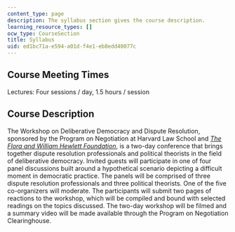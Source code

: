 ```yaml
---
content_type: page
description: The syllabus section gives the course description.
learning_resource_types: []
ocw_type: CourseSection
title: Syllabus
uid: ed1bc71a-e594-a01d-f4e1-eb8edd40077c
---
```


Course Meeting Times
--------------------

Lectures: Four sessions / day, 1.5 hours / session

Course Description
------------------

The Workshop on Deliberative Democracy and Dispute Resolution, sponsored by the Program on Negotiation at Harvard Law School and [_The Flora and William Hewlett Foundation_](http://www.hewlett.org/), is a two-day conference that brings together dispute resolution professionals and political theorists in the field of deliberative democracy. Invited guests will participate in one of four panel discussions built around a hypothetical scenario depicting a difficult moment in democratic practice. The panels will be comprised of three dispute resolution professionals and three political theorists. One of the five co-organizers will moderate. The participants will submit two pages of reactions to the workshop, which will be compiled and bound with selected readings on the topics discussed. The two-day workshop will be filmed and a summary video will be made available through the Program on Negotiation Clearinghouse.